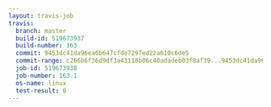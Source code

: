 ```yaml
---
layout: travis-job
travis:
  branch: master
  build-id: 519673937
  build-number: 163
  commit: 9453dc41da96ea6b647cfde7297ed22a610c6de5
  commit-range: c266b6f36d9df3a43118b06c40adadeb03f8af39...9453dc41da96ea6b647cfde7297ed22a610c6de5
  job-id: 519673938
  job-number: 163.1
  os-name: linux
  test-result: 0
---
```

